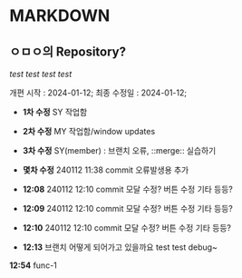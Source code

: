 # MARKDOWN

## ㅇㅁㅇ의 Repository?

_test test_
_test test_

개편 시작 : 2024-01-12;
최종 수정일 : 2024-01-12;

- **1차 수정** SY 작업함
- **2차 수정** MY 작업함/window updates
- **3차 수정** SY(member) : 브랜치 오류, ::merge:: 실습하기

- **몇차 수정** 240112 11:38 commit
  오류발생용 추가

- **12:08** 240112 12:10 commit 모달 수정? 버튼 수정 기타 등등?
- **12:09** 240112 12:10 commit 모달 수정? 버튼 수정 기타 등등?
- **12:10** 240112 12:10 commit 모달 수정? 버튼 수정 기타 등등?

- **12:13** 브랜치 어떻게 되어가고 있을까요
  test test debug~

**12:54** func-1
